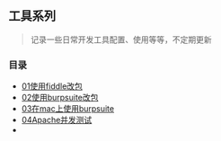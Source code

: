 ## 工具系列

> 记录一些日常开发工具配置、使用等等，不定期更新

### 目录

- [01使用fiddle改包](/articles/03工具/01使用fiddle改包.md)
- [02使用burpsuite改包](/articles/03工具/02使用burpsuite改包.md)
- [03在mac上使用burpsuite](/articles/03工具/03在mac上使用burpsuite.md)
- [04Apache并发测试](/articles/03工具/04Apache并发测试.md)
- 